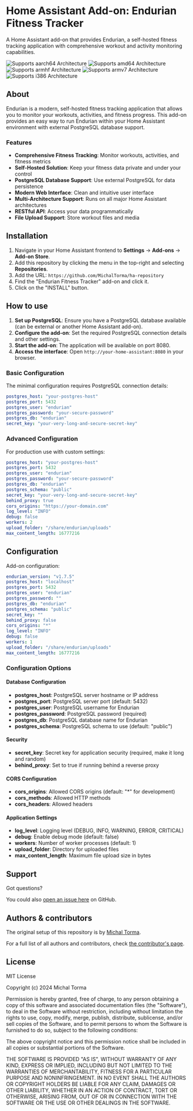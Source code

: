 # Home Assistant Add-on: Endurian Fitness Tracker

A Home Assistant add-on that provides Endurian, a self-hosted fitness tracking application with comprehensive workout and activity monitoring capabilities.

![Supports aarch64 Architecture][aarch64-shield]
![Supports amd64 Architecture][amd64-shield]
![Supports armhf Architecture][armhf-shield]
![Supports armv7 Architecture][armv7-shield]
![Supports i386 Architecture][i386-shield]

## About

Endurian is a modern, self-hosted fitness tracking application that allows you to monitor your workouts, activities, and fitness progress. This add-on provides an easy way to run Endurian within your Home Assistant environment with external PostgreSQL database support.

### Features

- **Comprehensive Fitness Tracking**: Monitor workouts, activities, and fitness metrics
- **Self-Hosted Solution**: Keep your fitness data private and under your control
- **PostgreSQL Database Support**: Use external PostgreSQL for data persistence
- **Modern Web Interface**: Clean and intuitive user interface
- **Multi-Architecture Support**: Runs on all major Home Assistant architectures
- **RESTful API**: Access your data programmatically
- **File Upload Support**: Store workout files and media

## Installation

1. Navigate in your Home Assistant frontend to **Settings** → **Add-ons** → **Add-on Store**.
2. Add this repository by clicking the menu in the top-right and selecting **Repositories**.
3. Add the URL: `https://github.com/MichalTorma/ha-repository`
4. Find the "Endurian Fitness Tracker" add-on and click it.
5. Click on the "INSTALL" button.

## How to use

1. **Set up PostgreSQL**: Ensure you have a PostgreSQL database available (can be external or another Home Assistant add-on).
2. **Configure the add-on**: Set the required PostgreSQL connection details and other settings.
3. **Start the add-on**: The application will be available on port 8080.
4. **Access the interface**: Open `http://your-home-assistant:8080` in your browser.

### Basic Configuration

The minimal configuration requires PostgreSQL connection details:

```yaml
postgres_host: "your-postgres-host"
postgres_port: 5432
postgres_user: "endurian"
postgres_password: "your-secure-password"
postgres_db: "endurian"
secret_key: "your-very-long-and-secure-secret-key"
```

### Advanced Configuration

For production use with custom settings:

```yaml
postgres_host: "your-postgres-host"
postgres_port: 5432
postgres_user: "endurian"
postgres_password: "your-secure-password"
postgres_db: "endurian"
postgres_schema: "public"
secret_key: "your-very-long-and-secure-secret-key"
behind_proxy: true
cors_origins: "https://your-domain.com"
log_level: "INFO"
debug: false
workers: 2
upload_folder: "/share/endurian/uploads"
max_content_length: 16777216
```

## Configuration

Add-on configuration:

```yaml
endurian_version: "v1.7.5"
postgres_host: "localhost"
postgres_port: 5432
postgres_user: "endurian"
postgres_password: ""
postgres_db: "endurian"
postgres_schema: "public"
secret_key: ""
behind_proxy: false
cors_origins: "*"
log_level: "INFO"
debug: false
workers: 1
upload_folder: "/share/endurian/uploads"
max_content_length: 16777216
```

### Configuration Options

#### Database Configuration

- **postgres_host**: PostgreSQL server hostname or IP address
- **postgres_port**: PostgreSQL server port (default: 5432)
- **postgres_user**: PostgreSQL username for Endurian
- **postgres_password**: PostgreSQL password (required)
- **postgres_db**: PostgreSQL database name for Endurian
- **postgres_schema**: PostgreSQL schema to use (default: "public")

#### Security

- **secret_key**: Secret key for application security (required, make it long and random)
- **behind_proxy**: Set to true if running behind a reverse proxy

#### CORS Configuration

- **cors_origins**: Allowed CORS origins (default: "*" for development)
- **cors_methods**: Allowed HTTP methods
- **cors_headers**: Allowed headers

#### Application Settings

- **log_level**: Logging level (DEBUG, INFO, WARNING, ERROR, CRITICAL)
- **debug**: Enable debug mode (default: false)
- **workers**: Number of worker processes (default: 1)
- **upload_folder**: Directory for uploaded files
- **max_content_length**: Maximum file upload size in bytes

## Support

Got questions?

You could also [open an issue here][issue] on GitHub.

## Authors & contributors

The original setup of this repository is by [Michal Torma][michal].

For a full list of all authors and contributors,
check [the contributor's page][contributors].

## License

MIT License

Copyright (c) 2024 Michal Torma

Permission is hereby granted, free of charge, to any person obtaining a copy
of this software and associated documentation files (the "Software"), to deal
in the Software without restriction, including without limitation the rights
to use, copy, modify, merge, publish, distribute, sublicense, and/or sell
copies of the Software, and to permit persons to whom the Software is
furnished to do so, subject to the following conditions:

The above copyright notice and this permission notice shall be included in all
copies or substantial portions of the Software.

THE SOFTWARE IS PROVIDED "AS IS", WITHOUT WARRANTY OF ANY KIND, EXPRESS OR
IMPLIED, INCLUDING BUT NOT LIMITED TO THE WARRANTIES OF MERCHANTABILITY,
FITNESS FOR A PARTICULAR PURPOSE AND NONINFRINGEMENT. IN NO EVENT SHALL THE
AUTHORS OR COPYRIGHT HOLDERS BE LIABLE FOR ANY CLAIM, DAMAGES OR OTHER
LIABILITY, WHETHER IN AN ACTION OF CONTRACT, TORT OR OTHERWISE, ARISING FROM,
OUT OF OR IN CONNECTION WITH THE SOFTWARE OR THE USE OR OTHER DEALINGS IN THE
SOFTWARE.

[aarch64-shield]: https://img.shields.io/badge/aarch64-yes-green.svg
[amd64-shield]: https://img.shields.io/badge/amd64-yes-green.svg
[armhf-shield]: https://img.shields.io/badge/armhf-yes-green.svg
[armv7-shield]: https://img.shields.io/badge/armv7-yes-green.svg
[i386-shield]: https://img.shields.io/badge/i386-yes-green.svg
[contributors]: https://github.com/MichalTorma/ha-endurian/graphs/contributors
[issue]: https://github.com/MichalTorma/ha-endurian/issues
[michal]: https://github.com/MichalTorma